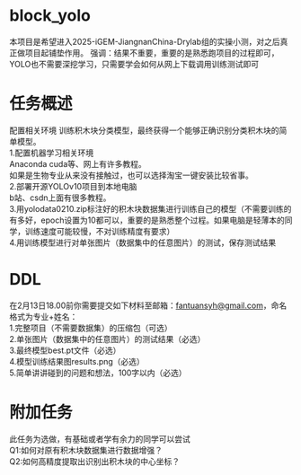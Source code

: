 # block_yolo
本项目是希望进入2025-iGEM-JiangnanChina-Drylab组的实操小测，对之后真正做项目起铺垫作用。 
强调：结果不重要，重要的是熟悉跑项目的过程即可，YOLO也不需要深挖学习，只需要学会如何从网上下载调用训练测试即可
# 任务概述
配置相关环境 训练积木块分类模型，最终获得一个能够正确识别分类积木块的简单模型。    
1.配置机器学习相关环境  
Anaconda cuda等、网上有许多教程。  
如果是生物专业从来没有接触过，也可以选择淘宝一键安装比较省事。  
2.部署开源YOLOv10项目到本地电脑  
b站、csdn上面有很多教程。  
3.用yolodata0210.zip标注好的积木块数据集进行训练自己的模型（不需要训练的有多好，epoch设置为10都可以，重要的是熟悉整个过程。如果电脑是轻薄本的同学，训练速度可能较慢，不对训练精度有要求）  
4.用训练模型进行对单张图片（数据集中的任意图片）的测试，保存测试结果  
# DDL    
在2月13日18.00前你需要提交如下材料至邮箱：fantuansyh@gmail.com，命名格式为专业+姓名：  
1.完整项目（不需要数据集）的压缩包（可选）  
2.单张图片（数据集中的任意图片）的测试结果（必选）  
3.最终模型best.pt文件（必选）  
4.模型训练结果图results.png（必选）  
5.简单讲讲碰到的问题和想法，100字以内（必选）
# 附加任务
此任务为选做，有基础或者学有余力的同学可以尝试  
Q1:如何对原有积木块数据集进行数据增强？  
Q2:如何高精度提取出识别出积木块的中心坐标？  
